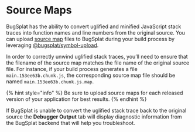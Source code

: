 # Source Maps

BugSplat has the ability to convert uglified and minified JavaScript stack traces into function names and line numbers from the original source. You can upload [source map](https://developer.mozilla.org/en-US/docs/Tools/Debugger/How_to/Use_a_source_map) files to BugSplat during your build process by leveraging [@bugsplat/symbol-upload](https://www.npmjs.com/package/@bugsplat/symbol-upload).

In order to correctly unwind uglified stack traces, you’ll need to ensure that the filename of the source map matches the file name of the original source file. For instance, if your build process generates a file `main.153ee63b.chunk.js`, the corresponding source map file should be named `main.153ee63b.chunk.js.map`. 

{% hint style="info" %}
Be sure to upload source maps for each released version of your application for best results.
{% endhint %}

If BugSplat is unable to convert the uglified stack trace back to the original source the **Debugger Output** tab will display diagnostic information from the BugSplat backend that will help you troubleshoot.

